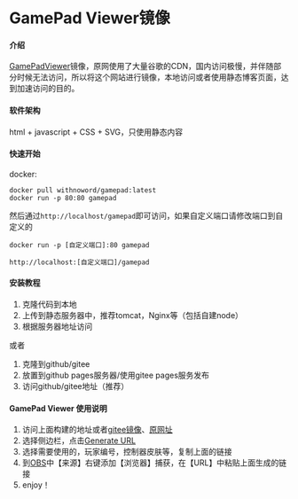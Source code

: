 # GamePad Viewer镜像

#### 介绍
[GamePadViewer](http://gamepadviewer.com)镜像，原网使用了大量谷歌的CDN，国内访问极慢，并伴随部分时候无法访问，所以将这个网站进行镜像，本地访问或者使用静态博客页面，达到加速访问的目的。

#### 软件架构
html + javascript + CSS + SVG，只使用静态内容

#### 快速开始
docker:
```
docker pull withnoword/gamepad:latest
docker run -p 80:80 gamepad
```
然后通过`http://localhost/gamepad`即可访问，如果自定义端口请修改端口到自定义的
```
docker run -p [自定义端口]:80 gamepad
```
`http://localhost:[自定义端口]/gamepad`

#### 安装教程

1. 克隆代码到本地
2. 上传到静态服务器中，推荐tomcat，Nginx等（包括自建node）
3. 根据服务器地址访问

或者

1. 克隆到github/gitee
2. 放置到github pages服务器/使用gitee pages服务发布
3. 访问github/gitee地址（推荐）

#### GamePad Viewer 使用说明

1. 访问上面构建的地址或者[gitee镜像](http://pdkst.gitee.io/game-pad-viewer-mirror)、[原网址](http://gamepadviewer.com/)
2. 选择侧边栏，点击[Generate URL](http://pdkst.gitee.io/game-pad-viewer-mirror/GamePadViewer/#generate)
3. 选择需要使用的，玩家编号，控制器皮肤等，复制上面的链接
4. 到[OBS]([https://obsproject.com](https://obsproject.com/))中【来源】右键添加【浏览器】捕获，在【URL】中粘贴上面生成的链接
5. enjoy！
